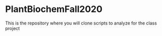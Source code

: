 # PlantBiochemFall2020
This is the repository where you will clone scripts to analyze for the class project
